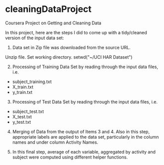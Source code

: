 cleaningDataProject
===================

Coursera Project on Getting and Cleaning Data

In this project, here are the steps I did to come up with a tidy/cleaned version of the input data set:

1. Data set in Zip file was downloaded from the source URL.

 Unzip file.
 Set working directory.
 setwd("~/UCI HAR Dataset")

2. Processing of Training Data Set by reading through the input data files, i.e.
* subject_training.txt
* X_train.txt
* y_train.txt

3. Processing of Test Data Set by reading through the input data files, i.e.
* subject_test.txt
* X_test.txt
* y_test.txt

4. Merging of Data from the output of Items 3 and 4. Also in this step, appropriate labels are applied to the data set, particularly in the column names and under column Activity Names.

5. In this final step, average of each variable, aggregated by activity and subject were computed using different helper functions.

